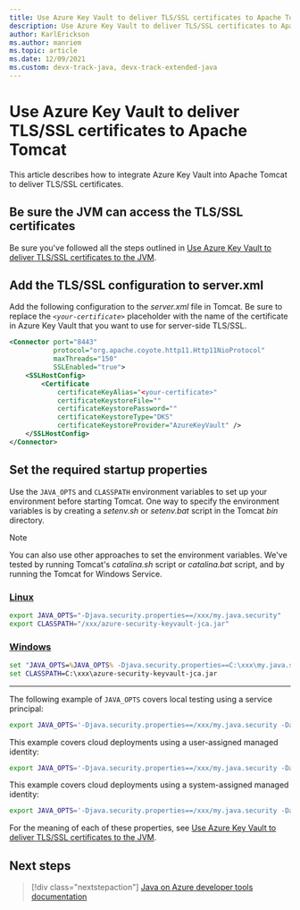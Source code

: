 ```yaml
---
title: Use Azure Key Vault to deliver TLS/SSL certificates to Apache Tomcat
description: Use Azure Key Vault to deliver TLS/SSL certificates to Apache Tomcat
author: KarlErickson
ms.author: manriem
ms.topic: article
ms.date: 12/09/2021
ms.custom: devx-track-java, devx-track-extended-java
---
```


# Use Azure Key Vault to deliver TLS/SSL certificates to Apache Tomcat

This article describes how to integrate Azure Key Vault into Apache Tomcat to deliver TLS/SSL certificates.

## Be sure the JVM can access the TLS/SSL certificates

Be sure you've followed all the steps outlined in [Use Azure Key Vault to deliver TLS/SSL certificates to the JVM](java-azure-keyvault-ssl-integration-jvm.md).

## Add the TLS/SSL configuration to server.xml

Add the following configuration to the *server.xml* file in Tomcat. Be sure to replace the *`<your-certificate>`* placeholder with the name of the certificate in Azure Key Vault that you want to use for server-side TLS/SSL.

```xml
<Connector port="8443"
           protocol="org.apache.coyote.http11.Http11NioProtocol"
           maxThreads="150"
           SSLEnabled="true">
    <SSLHostConfig>
        <Certificate
            certificateKeyAlias="<your-certificate>"
            certificateKeystoreFile=""
            certificateKeystorePassword=""
            certificateKeystoreType="DKS"
            certificateKeystoreProvider="AzureKeyVault" />
    </SSLHostConfig>
</Connector>
```

## Set the required startup properties

Use the `JAVA_OPTS` and `CLASSPATH` environment variables to set up your environment before starting Tomcat. One way to specify the environment variables is by creating a *setenv.sh* or *setenv.bat* script in the Tomcat *bin* directory.

> [!NOTE]
> You can also use other approaches to set the environment variables. We've tested by running Tomcat's *catalina.sh* script or *catalina.bat* script, and by running the Tomcat for Windows Service.

### [Linux](#tab/linux)

```bash
export JAVA_OPTS="-Djava.security.properties==/xxx/my.java.security"
export CLASSPATH="/xxx/azure-security-keyvault-jca.jar"
```

### [Windows](#tab/windows)

```cmd
set "JAVA_OPTS=%JAVA_OPTS% -Djava.security.properties==C:\xxx\my.java.security"
set CLASSPATH=C:\xxx\azure-security-keyvault-jca.jar
```

---

The following example of `JAVA_OPTS` covers local testing using a service principal:

```bash
export JAVA_OPTS='-Djava.security.properties==/xxx/my.java.security -Dazure.keyvault.uri=xxx -Dazure.keyvault.client-id=xxx -Dazure.keyvault.client-secret=xxx -Dazure.keyvault.tenant-id=xxx'
```

This example covers cloud deployments using a user-assigned managed identity:

```bash
export JAVA_OPTS='-Djava.security.properties==/xxx/my.java.security -Dazure.keyvault.uri=xxx -Dazure.keyvault.managed-identity=<your-managed-identity>'
```

This example covers cloud deployments using a system-assigned managed identity:

```bash
export JAVA_OPTS='-Djava.security.properties==/xxx/my.java.security -Dazure.keyvault.uri=xxx'
```

For the meaning of each of these properties, see [Use Azure Key Vault to deliver TLS/SSL certificates to the JVM](./java-azure-keyvault-ssl-integration-jvm.md#how-to-run-your-application).

## Next steps

> [!div class="nextstepaction"]
> [Java on Azure developer tools documentation](index.yml)
